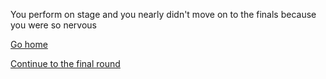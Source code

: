 You perform on stage and you nearly didn't move on to the finals because you were so nervous  

[Go home ](../situations/home.md)

[Continue to the final round](../situations/final-round.md)